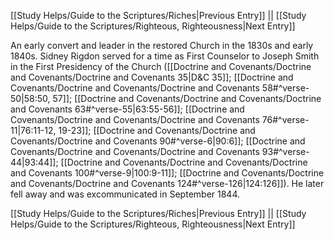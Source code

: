 [[Study Helps/Guide to the Scriptures/Riches|Previous Entry]]  ||  [[Study Helps/Guide to the Scriptures/Righteous, Righteousness|Next Entry]]

 An early convert and leader in the restored Church in the 1830s and early 1840s. Sidney Rigdon served for a time as First Counselor to Joseph Smith in the First Presidency of the Church ([[Doctrine and Covenants/Doctrine and Covenants/Doctrine and Covenants 35|D&C 35]]; [[Doctrine and Covenants/Doctrine and Covenants/Doctrine and Covenants 58#^verse-50|58:50, 57]]; [[Doctrine and Covenants/Doctrine and Covenants/Doctrine and Covenants 63#^verse-55|63:55-56]]; [[Doctrine and Covenants/Doctrine and Covenants/Doctrine and Covenants 76#^verse-11|76:11-12, 19-23]]; [[Doctrine and Covenants/Doctrine and Covenants/Doctrine and Covenants 90#^verse-6|90:6]]; [[Doctrine and Covenants/Doctrine and Covenants/Doctrine and Covenants 93#^verse-44|93:44]]; [[Doctrine and Covenants/Doctrine and Covenants/Doctrine and Covenants 100#^verse-9|100:9-11]]; [[Doctrine and Covenants/Doctrine and Covenants/Doctrine and Covenants 124#^verse-126|124:126]]). He later fell away and was excommunicated in September 1844.

[[Study Helps/Guide to the Scriptures/Riches|Previous Entry]]  ||  [[Study Helps/Guide to the Scriptures/Righteous, Righteousness|Next Entry]]